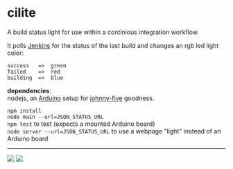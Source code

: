 cilite
======

A build status light for use within a continious integration workflow.

It polls [Jenkins](http://jenkins-ci.org/) for the status of the last build and 
changes an rgb led light color:

    success   =>  green
    failed    =>  red
    building  =>  blue

**dependencies**:  
nodejs, an [Arduino](http://www.arduino.cc/) setup for [johnny-five](https://github.com/rwldrn/johnny-five#setup-and-assemble-arduino) goodness.

`npm install`  
`node main --url=JSON_STATUS_URL`  
`npm test` to test (expects a mounted Arduino board)  
`node server --url=JSON_STATUS_URL` to use a webpage "light" instead of an Arduino board

-------------

<img src="https://github.com/twalker/cilite/raw/master/public/img/cilite.jpg">

<img src="https://github.com/twalker/cilite/raw/master/public/img/cilite_bb.png">

